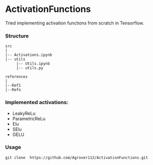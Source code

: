 # ActivationFunctions
Tried implementing activation functions from scratch in Tensorflow.

### Structure
 ```  
src
|
|-- Activations.ipynb
|-- utils
      |-- Utils.ipynb
      |-- utils.py
      
references
|
|--Ref1
|--Refn

```
### Implemented activations:
 
- LeakyReLu
- ParametricReLu
- Elu
- SElu
- GELU

###  Usage
 ``` 
 git clone  https://github.com/Agrover112/ActivationFunctions.git
```
